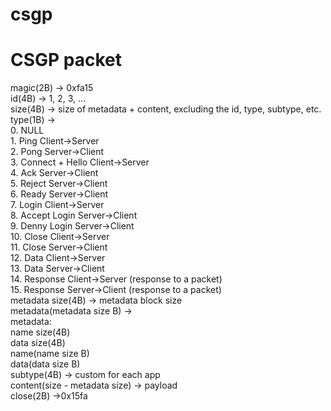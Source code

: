 # csgp

# CSGP packet

magic(2B) -> 0xfa15  
id(4B)    -> 1, 2, 3, ...  
size(4B)  -> size of metadata + content, excluding the id, type, subtype, etc.  
type(1B)  ->  
            0.  NULL  
            1.  Ping Client->Server  
            2.  Pong Server->Client  
            3.  Connect + Hello Client->Server  
            4.  Ack Server->Client  
            5.  Reject Server->Client  
            6.  Ready Server->Client  
            7.  Login Client->Server  
            8.  Accept Login Server->Client  
            9.  Denny Login Server->Client  
            10. Close Client->Server  
            11. Close Server->Client  
            12. Data Client->Server  
            13. Data Server->Client  
            14. Response Client->Server (response to a packet)  
            15. Response Server->Client (response to a packet)  
metadata size(4B) -> metadata block size  
metadata(metadata size B) ->  
                            metadata:   
                                    name size(4B)  
                                    data size(4B)  
                                    name(name size B)  
                                    data(data size B)  
subtype(4B) -> custom for each app  
content(size - metadata size) -> payload  
close(2B) ->0x15fa  



